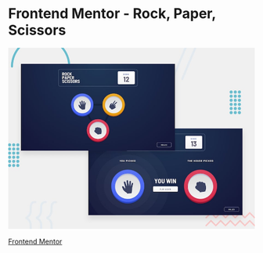 # Frontend Mentor - Rock, Paper, Scissors

![Design preview for the Rock, Paper, Scissors coding challenge](./design/desktop-preview.jpg)

[Frontend Mentor]((https://www.frontendmentor.io/challenges/rock-paper-scissors-game-pTgwgvgH))
